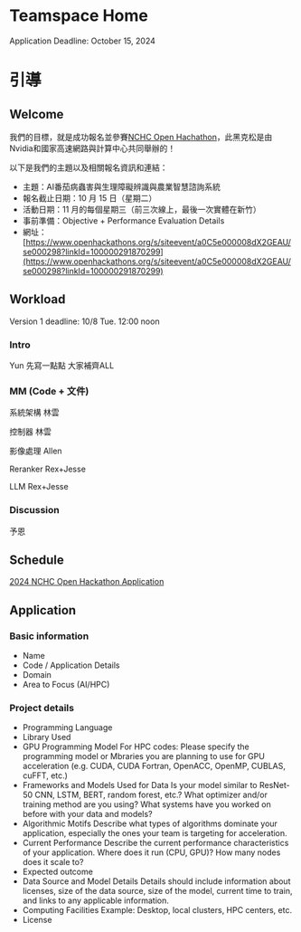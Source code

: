 # Teamspace Home

Application Deadline: October 15, 2024

# 引導

## Welcome

我們的目標，就是成功報名並參賽[NCHC Open Hachathon](https://www.openhackathons.org/s/siteevent/a0C5e000008dX2GEAU/se000298?linkId=100000291870299)，此黑克松是由Nvidia和國家高速網路與計算中心共同舉辦的！

以下是我們的主題以及相關報名資訊和連結：

- 主題：AI番茄病蟲害與生理障礙辨識與農業智慧諮詢系統
- 報名截止日期：10 月 15 日（星期二）
- 活動日期：11 月的每個星期三（前三次線上，最後一次實體在新竹）
- 事前準備：Objective + Performance Evaluation Details
- 網址：[https://www.openhackathons.org/s/siteevent/a0C5e000008dX2GEAU/se000298?linkId=100000291870299](https://www.openhackathons.org/s/siteevent/a0C5e000008dX2GEAU/se000298?linkId=100000291870299)

## Workload

Version 1 deadline: 10/8 Tue. 12:00 noon

### Intro

Yun 先寫一點點 大家補齊ALL

### MM (Code + 文件)

系統架構 林雲

控制器 林雲

影像處理 Allen

Reranker Rex+Jesse

LLM  Rex+Jesse

### Discussion

予恩

## Schedule

[2024 NCHC Open Hackathon Application](2024%20NCHC%20Open%20Hackathon%20Application%20113a6e4d4f9080dcab6fcb95b6521ce1.csv)

## Application

### Basic information
- Name
- Code / Application Details
- Domain
- Area to Focus (AI/HPC)

### Project details
- Programming Language
- Library Used
- GPU Programming Model
  For HPC codes: Please specify the programming model or Mbraries you are planning to use for GPU acceleration (e.g. CUDA, CUDA Fortran, OpenACC, OpenMP, CUBLAS, cuFFT, etc.)
- Frameworks and Models Used for Data
  Is your model similar to ResNet-50 CNN, LSTM, BERT, random forest, etc.? What optimizer and/or training method are you using? What systems have you worked on before with your data and models?
- Algorithmic Motifs
  Describe what types of algorithms dominate your application, especially the ones your team is targeting for acceleration.
- Current Performance
  Describe the current performance characteristics of your application. Where does it run (CPU, GPU)? How many nodes does it scale to?
- Expected outcome
- Data Source and Model Details
  Details should include information about licenses, size of the data source, size of the model, current time to train, and links to any applicable information.
- Computing Facilities
  Example: Desktop, local clusters, HPC centers, etc.
- License
